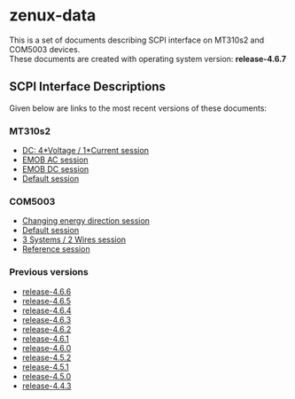 
zenux-data
==========


This is a set of documents describing SCPI interface on MT310s2 and COM5003 devices.  
These documents are created with operating system version: **release-4.6.7**
## SCPI Interface Descriptions


Given below are links to the most recent versions of these documents:
### MT310s2
  
- [DC: 4\*Voltage / 1\*Current session](https://ZeraGmbH.github.io/zenux-data/scpi-documentation/mt310s2-dc-session.html)  
- [EMOB AC session](https://ZeraGmbH.github.io/zenux-data/scpi-documentation/mt310s2-emob-session-ac.html)  
- [EMOB DC session](https://ZeraGmbH.github.io/zenux-data/scpi-documentation/mt310s2-emob-session-dc.html)  
- [Default session](https://ZeraGmbH.github.io/zenux-data/scpi-documentation/mt310s2-meas-session.html)
### COM5003
  
- [Changing energy direction session](https://ZeraGmbH.github.io/zenux-data/scpi-documentation/com5003-ced-session.html)  
- [Default session](https://ZeraGmbH.github.io/zenux-data/scpi-documentation/com5003-meas-session.html)  
- [3 Systems / 2 Wires session](https://ZeraGmbH.github.io/zenux-data/scpi-documentation/com5003-perphase-session.html)  
- [Reference session](https://ZeraGmbH.github.io/zenux-data/scpi-documentation/com5003-ref-session.html)
### Previous versions
  
- [release-4.6.6](https://zeragmbh.github.io/zenux-data/scpi-documentation/archive/release-4.6.6.tar.xz)  
- [release-4.6.5](https://zeragmbh.github.io/zenux-data/scpi-documentation/archive/release-4.6.5.tar.xz)  
- [release-4.6.4](https://zeragmbh.github.io/zenux-data/scpi-documentation/archive/release-4.6.4.tar.xz)  
- [release-4.6.3](https://zeragmbh.github.io/zenux-data/scpi-documentation/archive/release-4.6.3.tar.xz)  
- [release-4.6.2](https://zeragmbh.github.io/zenux-data/scpi-documentation/archive/release-4.6.2.tar.xz)  
- [release-4.6.1](https://zeragmbh.github.io/zenux-data/scpi-documentation/archive/release-4.6.1.tar.xz)  
- [release-4.6.0](https://zeragmbh.github.io/zenux-data/scpi-documentation/archive/release-4.6.0.tar.xz)  
- [release-4.5.2](https://zeragmbh.github.io/zenux-data/scpi-documentation/archive/release-4.5.2.tar.xz)  
- [release-4.5.1](https://zeragmbh.github.io/zenux-data/scpi-documentation/archive/release-4.5.1.tar.xz)  
- [release-4.5.0](https://zeragmbh.github.io/zenux-data/scpi-documentation/archive/release-4.5.0.tar.xz)  
- [release-4.4.3](https://zeragmbh.github.io/zenux-data/scpi-documentation/archive/release-4.4.3.tar.xz)
